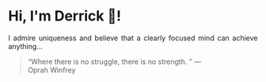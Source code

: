 # Hi, I'm Derrick 👋!
<p align="justify">I admire uniqueness and believe that a clearly focused mind can achieve anything...</p> 
<!-- #quote-start -->
<blockquote>&ldquo;Where there is no struggle, there is no strength. &rdquo; &mdash; <footer>Oprah Winfrey</footer></blockquote>
<!-- #quote-end -->
